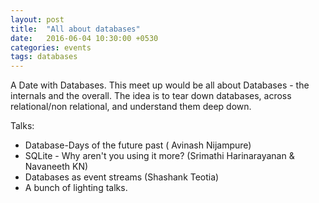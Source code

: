 ```yaml
---
layout: post
title:  "All about databases"
date:   2016-06-04 10:30:00 +0530
categories: events
tags: databases
---
```


A Date with Databases. This meet up would be all about Databases - the internals and the overall.
The idea is to tear down databases, across relational/non relational, and understand them deep down.

Talks&#58;

* Database-Days of the future past ( Avinash Nijampure)
* SQLite - Why aren't you using it more? (Srimathi Harinarayanan &amp; Navaneeth KN)
* Databases as event streams (Shashank Teotia)
* A bunch of lighting talks.